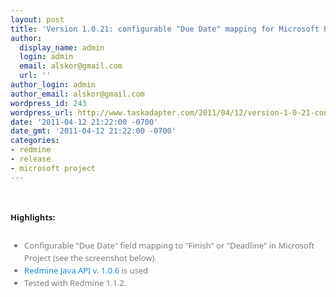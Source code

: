 ```yaml
---
layout: post
title: 'Version 1.0.21: configurable "Due Date" mapping for Microsoft Project'
author:
  display_name: admin
  login: admin
  email: alskor@gmail.com
  url: ''
author_login: admin
author_email: alskor@gmail.com
wordpress_id: 243
wordpress_url: http://www.taskadapter.com/2011/04/12/version-1-0-21-configurable-due-date-mapping-for-microsoft-project/
date: '2011-04-12 21:22:00 -0700'
date_gmt: '2011-04-12 21:22:00 -0700'
categories:
- redmine
- release
- microsoft project
---
```

<p><br/>
<div style="font-family: 'Lucida Grande', 'Lucida Sans Unicode', 'Segoe UI', Helvetica, Arial, sans-serif; font-size: 13px; line-height: 20px; margin-bottom: 25px;"><span style="background-color: white;"><b>Highlights:</b></span></div>
<ul style="color: #7a7a7a; font-family: 'Lucida Grande', 'Lucida Sans Unicode', 'Segoe UI', Helvetica, Arial, sans-serif; font-size: 13px; line-height: 20px;">
<li><span style="background-color: white;">Configurable "Due Date" field mapping to "Finish" or "Deadline" in Microsoft Project (see the screenshot below).</span></li>
<li><span style="background-color: white;"><a href="http://code.google.com/p/redmine-java-api/issues/list?can=1&amp;q=label:Milestone-1.0.6&amp;colspec=ID+Type+Status+Priority+Milestone+Owner+Summary&amp;cells=tiles" style="color: #1487d4; text-decoration: none;">Redmine Java API v. 1.0.6</a>&nbsp;is used</span></li>
<li><span style="background-color: white;">Tested with Redmine 1.1.2.</span></li></ul></p>
